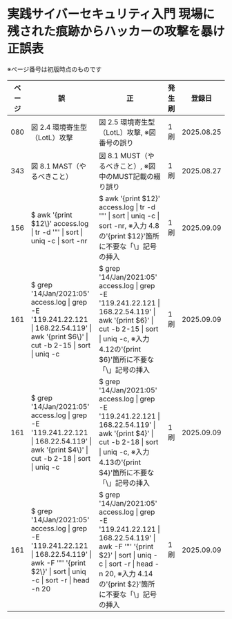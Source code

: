 # 実践サイバーセキュリティ入門 現場に残された痕跡からハッカーの攻撃を暴け 正誤表

※ページ番号は初版時点のものです

| ページ | 誤 | 正 | 発生刷 | 登録日 |
| ---- | ---- | ---- | ---- | ---- |
| 080 | 図 2.4 環境寄生型（LotL）攻撃 | 図 2.5 環境寄生型（LotL）攻撃, ※図番号の誤り | 1刷 | 2025.08.25 | 
| 343 | 図 8.1 MAST（やるべきこと） | 図 8.1 MUST（やるべきこと）, ※図中のMUST記載の綴り誤り | 1刷 | 2025.08.27 |
| 156 | $ awk '{print $12\\}' access.log \| tr -d '"' \| sort \| uniq -c \| sort -nr | $ awk '{print $12}' access.log \| tr -d '"' \| sort \| uniq -c \| sort -nr, ※入力 4.8の'{print $12}'箇所に不要な「\」記号の挿入 | 1刷 | 2025.09.09 |
| 161 | $ grep '14/Jan/2021:05' access.log \| grep -E '119.241.22.121 \| 168.22.54.119' \| awk '{print $6\\}' \| cut -b 2-15 \| sort \| uniq -c | $ grep '14/Jan/2021:05' access.log \| grep -E '119.241.22.121 \| 168.22.54.119' \| awk '{print $6\}' \| cut -b 2-15 \| sort \| uniq -c, ※入力 4.12の'{print $6}'箇所に不要な「\」記号の挿入 | 1刷 | 2025.09.09 |
| 161 | $ grep '14/Jan/2021:05' access.log \| grep -E '119.241.22.121 \| 168.22.54.119' \| awk '{print $4\\}' \| cut -b 2-18 \| sort \| uniq -c | $ grep '14/Jan/2021:05' access.log \| grep -E '119.241.22.121 \| 168.22.54.119' \| awk '{print $4\}' \| cut -b 2-18 \| sort \| uniq -c, ※入力 4.13の'{print $4}'箇所に不要な「\」記号の挿入 | 1刷 | 2025.09.09 |
| 161 | $ grep '14/Jan/2021:05' access.log \| grep -E '119.241.22.121 \| 168.22.54.119' \| awk -F '"' '{print $2\\}' \| sort \| uniq -c \| sort -r \| head -n 20 | $ grep '14/Jan/2021:05' access.log \| grep -E '119.241.22.121 \| 168.22.54.119' \| awk -F '"' '{print $2\}' \| sort \| uniq -c \| sort -r \| head -n 20, ※入力 4.14の'{print $2}'箇所に不要な「\」記号の挿入 | 1刷 | 2025.09.09 |
